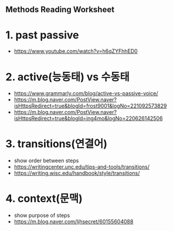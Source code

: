 ## Methods Reading Worksheet

# 1. past passive 
- https://www.youtube.com/watch?v=h6qZYFhhED0

# 2. active(능동태) vs 수동태
- https://www.grammarly.com/blog/active-vs-passive-voice/
- https://m.blog.naver.com/PostView.naver?isHttpsRedirect=true&blogId=frost9001&logNo=221092573829
- https://m.blog.naver.com/PostView.naver?isHttpsRedirect=true&blogId=ing4mo&logNo=220626142506

# 3. transitions(연결어)
- show order between steps
- https://writingcenter.unc.edu/tips-and-tools/transitions/
- https://writing.wisc.edu/handbook/style/transitions/

# 4. context(문맥)
- show purpose of steps
- https://m.blog.naver.com/ljhsecret/60155604088
